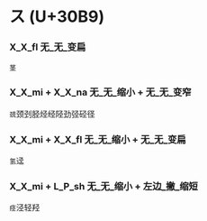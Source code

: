 # ス (U+30B9)

### X_X_fl  无_无_变扁
`茎`

### X_X_mi + X_X_na 无_无_缩小 + 无_无_变窄
`巯`颈刭胫烃经陉劲弪硁径

### X_X_mi + X_X_fl  无_无_缩小 + 无_无_变扁
`氢`迳

### X_X_mi + L_P_sh 无_无_缩小 + 左边_撇_缩短
`痉`泾轻羟
